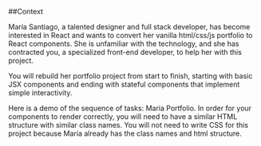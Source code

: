 ##Context

María Santiago, a talented designer and full stack developer, has become interested in React and wants to convert her vanilla html/css/js portfolio to React components. She is unfamiliar with the technology, and she has contracted you, a specialized front-end developer, to help her with this project.

You will rebuild her portfolio project from start to finish, starting with basic JSX components and ending with stateful components that implement simple interactivity.

Here is a demo of the sequence of tasks: Maria Portfolio. In order for your components to render correctly, you will need to have a similar HTML structure with similar class names. You will not need to write CSS for this project because María already has the class names and html structure.